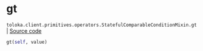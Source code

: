 # gt
`toloka.client.primitives.operators.StatefulComparableConditionMixin.gt` | [Source code](https://github.com/Toloka/toloka-kit/blob/v1.1.1/src/client/primitives/operators.py#L191)

```python
gt(self, value)
```

